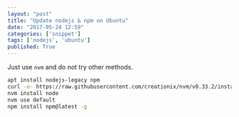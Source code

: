 ```yaml
---
layout: "post"
title: "Update nodejs & npm on Ubuntu"
date: "2017-05-24 12:59"
categories: ['snippet']
tags: ['nodejs', 'ubuntu']
published: True
---
```


Just use `nvm` and do not try other methods.

<!--more-->

```bash
apt install nodejs-legacy npm
curl -o- https://raw.githubusercontent.com/creationix/nvm/v0.33.2/install.sh | bash
nvm install node
nvm use default
npm install npm@latest -g
```
